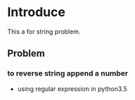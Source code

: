 # Introduce
This a for string problem.

## Problem

### to reverse string append a number
+ using regular expression in python3.5